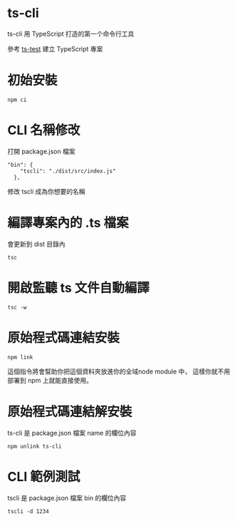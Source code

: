 # ts-cli
ts-cli 用 TypeScript 打造的第一个命令行工具

參考 [ts-test](https://github.com/chiisen/ts-test) 建立 TypeScript 專案

# 初始安裝
```bash=
npm ci
```

# CLI 名稱修改
打開 package.json 檔案
```
"bin": {
    "tscli": "./dist/src/index.js"
  },
```
修改 tscli 成為你想要的名稱

# 編譯專案內的 .ts 檔案
會更新到 dist 目錄內
```bash=
tsc
```

# 開啟監聽 ts 文件自動編譯
```bash=
tsc -w
```

# 原始程式碼連結安裝
```
npm link
```
這個指令將會幫助你把這個資料夾放進你的全域node module 中，
這樣你就不用部署到 npm 上就能直接使用。

# 原始程式碼連結解安裝
ts-cli 是 package.json 檔案 name 的欄位內容
```
npm unlink ts-cli
```

# CLI 範例測試
tscli 是 package.json 檔案 bin 的欄位內容
```
tscli -d 1234
```
